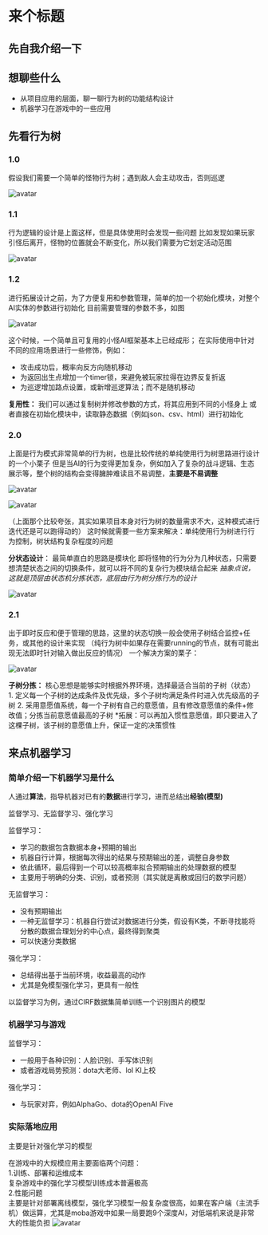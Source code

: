 # 来个标题

## 先自我介绍一下

## 想聊些什么

- 从项目应用的层面，聊一聊行为树的功能结构设计
- 机器学习在游戏中的一些应用

## 先看行为树

### 1.0

假设我们需要一个简单的怪物行为树；遇到敌人会主动攻击，否则巡逻  

![avatar](行为树1.0.png)

### 1.1

行为逻辑的设计是上面这样，但是具体使用时会发现一些问题
比如发现如果玩家引怪后离开，怪物的位置就会不断变化，所以我们需要为它划定活动范围  

![avatar](行为树1.1.png)

### 1.2

进行拓展设计之前，为了方便复用和参数管理，简单的加一个初始化模块，对整个AI实体的参数进行初始化
目前需要管理的参数不多，如图  

![avatar](行为树1.2.png)  

这个时候，一个简单且可复用的小怪AI框架基本上已经成形；
在实际使用中针对不同的应用场景进行一些修饰，例如：
- 攻击成功后，概率向反方向随机移动
- 为返回出生点增加一个timer锁，来避免被玩家拉得在边界反复折返
- 为巡逻增加路点设置，或新增巡逻算法；而不是随机移动

**复用性：**
我们可以通过复制树并修改参数的方式，将其应用到不同的小怪身上
或者直接在初始化模块中，读取静态数据（例如json、csv、html）进行初始化

### 2.0

上面是行为模式非常简单的行为树，也是比较传统的单纯使用行为树思路进行设计的一个小栗子
但是当AI的行为变得更加复杂，例如加入了复杂的战斗逻辑、生态展示等，整个树的结构会变得臃肿难读且不易调整，**主要是不易调整**  

![avatar](行为树上半.png)

![avatar](行为树下半.png)  

（上面那个比较夸张，其实如果项目本身对行为树的数量需求不大，这种模式进行迭代还是可以跑得动的）
这时候就需要一些方案来解决：单纯使用行为树进行行为控制，树状结构复杂程度的问题

**分状态设计**：
最简单直白的思路是模块化
即将怪物的行为分为几种状态，只需要想清楚状态之间的切换条件，就可以将不同的复杂行为模块结合起来
*抽象点说，这就是顶层由状态机分拣状态，底层由行为树分拣行为的设计*  

![avatar](行为树2.0.png)

### 2.1

出于即时反应和便于管理的思路，这里的状态切换一般会使用子树结合监控+任务，或其他的设计来实现
（纯行为树中如果存在需要running的节点，就有可能出现无法即时针对输入做出反应的情况）
一个解决方案的栗子：  

![avatar](行为树2.1.png)  

**子树分拣：**
    核心思想是能够实时根据外界环境，选择最适合当前的子树（状态）
    1. 定义每一个子树的达成条件及优先级，多个子树均满足条件时进入优先级高的子树
    2. 采用意愿值系统，每一个子树有自己的意愿值，且有修改意愿值的条件+修改值；分拣当前意愿值最高的子树
        *拓展：可以再加入惯性意愿值，即只要进入了这棵子树，该子树的意愿值上升，保证一定的决策惯性

## 来点机器学习

### 简单介绍一下机器学习是什么

人通过**算法**，指导机器对已有的**数据**进行学习，进而总结出**经验(模型)**

监督学习、无监督学习、强化学习

监督学习：  

- 学习的数据包含数据本身+预期的输出  
- 机器自行计算，根据每次得出的结果与预期输出的差，调整自身参数
- 依此循环，最后得到一个可以较高概率拟合预期输出的处理数据的模型
- 主要用于明确的分类、识别，或者预测（其实就是离散或回归的数学问题）

无监督学习：

- 没有预期输出
- 一种无监督学习：机器自行尝试对数据进行分类，假设有K类，不断寻找能将分散的数据合理划分的中心点，最终得到聚类
- 可以快速分类数据  

强化学习：  

- 总结得出基于当前环境，收益最高的动作
- 尤其是免模型强化学习，更具有一般性

以监督学习为例，通过CIRF数据集简单训练一个识别图片的模型

### 机器学习与游戏

监督学习：  

- 一般用于各种识别：人脸识别、手写体识别
- 或者游戏局势预测：dota大老师、lol KI上校

强化学习：

- 与玩家对弈，例如AlphaGo、dota的OpenAI Five

### 实际落地应用

主要是针对强化学习的模型  

在游戏中的大规模应用主要面临两个问题：  
    1.训练、部署和运维成本  
    复杂游戏中的强化学习模型训练成本普遍极高  
    2.性能问题  
    主要是针对部署离线模型，强化学习模型一般复杂度很高，如果在客户端（主流手机）做运算，尤其是moba游戏中如果一局要跑9个深度AI，对低端机来说是非常大的性能负担
    ![avatar](学习模型.png)